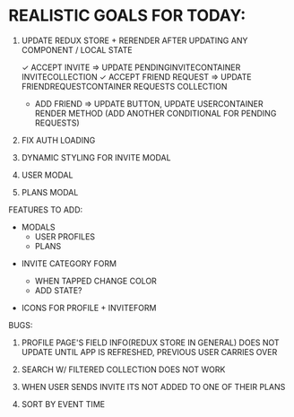 # REALISTIC GOALS FOR TODAY:

1. UPDATE REDUX STORE + RERENDER AFTER UPDATING ANY COMPONENT / LOCAL STATE

   ✓ ACCEPT INVITE => UPDATE PENDINGINVITECONTAINER INVITECOLLECTION
   ✓ ACCEPT FRIEND REQUEST => UPDATE FRIENDREQUESTCONTAINER REQUESTS COLLECTION

   - ADD FRIEND => UPDATE BUTTON, UPDATE USERCONTAINER RENDER METHOD (ADD ANOTHER CONDITIONAL FOR PENDING REQUESTS)

2. FIX AUTH LOADING

3. DYNAMIC STYLING FOR INVITE MODAL

4. USER MODAL

5. PLANS MODAL

FEATURES TO ADD:

- MODALS
  - USER PROFILES
  - PLANS

* INVITE CATEGORY FORM

  - WHEN TAPPED CHANGE COLOR
  - ADD STATE?

* ICONS FOR PROFILE + INVITEFORM

BUGS:

1. PROFILE PAGE'S FIELD INFO(REDUX STORE IN GENERAL) DOES NOT UPDATE UNTIL APP IS REFRESHED, PREVIOUS USER CARRIES OVER

2. SEARCH W/ FILTERED COLLECTION DOES NOT WORK

3. WHEN USER SENDS INVITE ITS NOT ADDED TO ONE OF THEIR PLANS

4. SORT BY EVENT TIME

